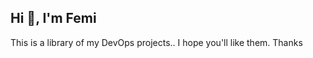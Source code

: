 ## Hi 👋, I'm Femi
   This is a library of my DevOps projects..
   I hope you'll like them.
   Thanks 
